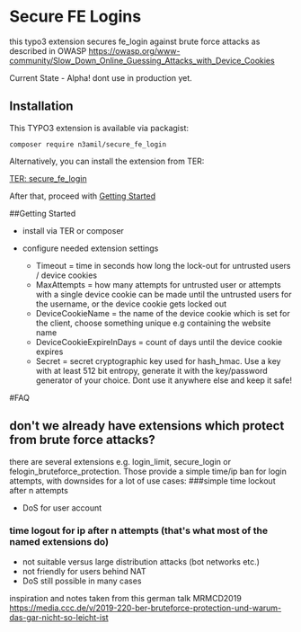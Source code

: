 # Secure FE Logins
this typo3 extension secures fe_login against brute force attacks as described in
OWASP https://owasp.org/www-community/Slow_Down_Online_Guessing_Attacks_with_Device_Cookies

Current State - Alpha!
dont use in production yet.

## Installation

This TYPO3 extension is available via packagist:

```composer require n3amil/secure_fe_login```

Alternatively, you can install the extension from TER:

[TER: secure_fe_login](https://typo3.org/extensions/repository/view/secure_fe_login)

After that, proceed with [Getting Started](#getting-started)

##Getting Started
- install via TER or composer
- configure needed extension settings

   - Timeout = time in seconds how long the lock-out for untrusted users / device cookies
   - MaxAttempts = how many attempts for untrusted user or attempts with a single device cookie can be made until the untrusted users for the username, or the device cookie gets locked out
   - DeviceCookieName = the name of the device cookie which is set for the client, choose something unique e.g containing the website name
   - DeviceCookieExpireInDays = count of days until the device cookie expires
   - Secret = secret cryptographic key used for hash_hmac. Use a key with at least 512 bit entropy, generate it with the key/password generator of your choice. Dont use it anywhere else and keep it safe!

#FAQ
## don't we already have extensions which protect from brute force attacks?
there are several extensions e.g. login_limit, secure_login or felogin_bruteforce_protection.
Those provide a simple time/ip ban for login attempts, with downsides for a lot of use cases:
###simple time lockout after n attempts
- DoS for user account
### time logout for ip after n attempts (that's what most of the named extensions do)
- not suitable versus large distribution attacks (bot networks etc.)
- not friendly for users behind NAT
- DoS still possible in many cases

inspiration and notes taken from this german talk MRMCD2019 https://media.ccc.de/v/2019-220-ber-bruteforce-protection-und-warum-das-gar-nicht-so-leicht-ist
